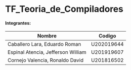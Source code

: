 # TF_Teoria_de_Compiladores

#### Integrantes:    		        

| Nombre                             | Codigo     |
| ---------------------------------- |:----------:|
| Caballero Lara, Eduardo Roman      | U202019644 |
| Espinal Atencia, Jefferson William | U201919607 |
| Cornejo Valencia, Ronaldo David    | U201816502 |

